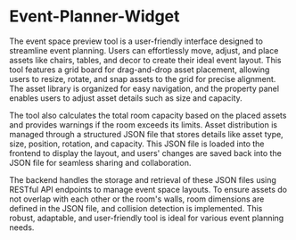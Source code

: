 # Event-Planner-Widget
The event space preview tool is a user-friendly interface designed to streamline event planning. Users can effortlessly move, adjust, and place assets like chairs, tables, and decor to create their ideal event layout. This tool features a grid board for drag-and-drop asset placement, allowing users to resize, rotate, and snap assets to the grid for precise alignment. The asset library is organized for easy navigation, and the property panel enables users to adjust asset details such as size and capacity.

The tool also calculates the total room capacity based on the placed assets and provides warnings if the room exceeds its limits. Asset distribution is managed through a structured JSON file that stores details like asset type, size, position, rotation, and capacity. This JSON file is loaded into the frontend to display the layout, and users' changes are saved back into the JSON file for seamless sharing and collaboration.

The backend handles the storage and retrieval of these JSON files using RESTful API endpoints to manage event space layouts. To ensure assets do not overlap with each other or the room's walls, room dimensions are defined in the JSON file, and collision detection is implemented. This robust, adaptable, and user-friendly tool is ideal for various event planning needs.
